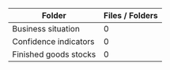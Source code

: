 | Folder                |   Files / Folders |
|-----------------------|-------------------|
| Business situation    |                 0 |
| Confidence indicators |                 0 |
| Finished goods stocks |                 0 |